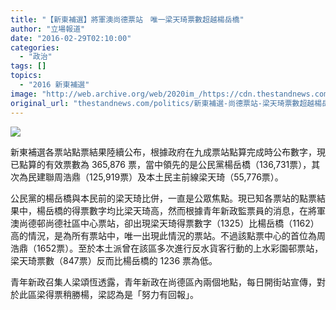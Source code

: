 ```yaml
---
title: "【新東補選】將軍澳尚德票站　唯一梁天琦票數超越楊岳橋"
author: "立場報道"
date: "2016-02-29T02:10:00"
categories:
  - "政治"
tags: []
topics:
  - "2016 新東補選"
image: "http://web.archive.org/web/2020im_/https://cdn.thestandnews.com/media/photos/cache/leung_xZVEV_1200x0.png"
original_url: "thestandnews.com/politics/新東補選-尚德票站-梁天琦票數超越楊岳橋"
---
```

![](http://web.archive.org/web/2020im_/https://cdn.thestandnews.com/media/photos/cache/leung_xZVEV_1200x0.png)

新東補選各票站點票結果陸續公布，根據政府在九成票站點算完成時公布數字，現已點算的有效票數為 365,876 票，當中領先的是公民黨楊岳橋（136,731票），其次為民建聯周浩鼎（125,919票）及本土民主前線梁天琦（55,776票）。

公民黨的楊岳橋與本民前的梁天琦比併，一直是公眾焦點。現已知各票站的點票結果中，楊岳橋的得票數字均比梁天琦高，然而根據青年新政監票員的消息，在將軍澳尚德邨尚德社區中心票站，卻出現梁天琦得票數字（1325）比楊岳橋（1162）高的情況，是為所有票站中，唯一出現此情況的票站。不過該點票中心的首位為周浩鼎（1652票）。至於本土派曾在該區多次進行反水貨客行動的上水彩園邨票站，梁天琦票數（847票）反而比楊岳橋的 1236 票為低。

青年新政召集人梁頌恆透露，青年新政在尚德區內兩個地點，每日開街站宣傳，對於此區梁得票稍勝楊，梁認為是「努力有回報」。